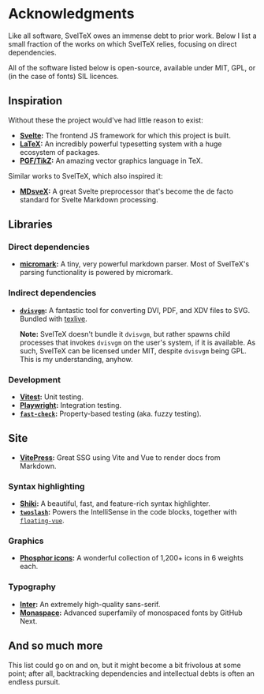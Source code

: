 
# Acknowledgments

Like all software, SvelTeX owes an immense debt to prior work. Below I list a
small fraction of the works on which SvelTeX relies, focusing on direct
dependencies.

All of the software listed below is open-source, available under MIT, GPL, or
(in the case of fonts) SIL licences.


## Inspiration

Without these the project would've had little reason to exist:

-   **[Svelte]:** The frontend JS framework for which this project is built.
-   **[LaTeX]:** An incredibly powerful typesetting system with a huge ecosystem
    of packages.
-   **[PGF/TikZ]:** An amazing vector graphics language in TeX.

Similar works to SvelTeX, which also inspired it:

-   **[MDsveX]:** A great Svelte preprocessor that's become the de facto
    standard for Svelte Markdown processing.

## Libraries

### Direct dependencies

-   **[micromark]:** A tiny, very powerful markdown parser. Most of SvelTeX's
    parsing functionality is powered by micromark.

### Indirect dependencies

-   **[`dvisvgm`]:** A fantastic tool for converting DVI, PDF, and XDV files to SVG.
    Bundled with [texlive].

    **Note:** SvelTeX doesn't bundle it `dvisvgm`, but rather spawns child processes
    that invokes `dvisvgm` on the user's system, if it is available. As such,
    SvelTeX can be licensed under MIT, despite `dvisvgm` being GPL. This is my
    understanding, anyhow.

### Development

-   **[Vitest]:** Unit testing.
-   **[Playwright]:** Integration testing.
-   **[`fast-check`]:** Property-based testing (aka. fuzzy testing).


## Site

-   **[VitePress]:** Great SSG using Vite and Vue to render docs from Markdown.

### Syntax highlighting

-   **[Shiki]:** A beautiful, fast, and feature-rich syntax highlighter.
-   **[`twoslash`]:** Powers the IntelliSense in the code blocks, together with [`floating-vue`].

### Graphics

-   **[Phosphor icons]:** A wonderful collection of 1,200+ icons in 6 weights
    each.

### Typography

-   **[Inter]:** An extremely high-quality sans-serif.
-   **[Monaspace]:** Advanced superfamily of monospaced fonts by GitHub Next.


## And so much more

This list could go on and on, but it might become a bit frivolous at some point;
after all, backtracking dependencies and intellectual debts is often an endless
pursuit.


[Svelte]: https://svelte.dev
[LaTeX]: https://www.latex-project.org
[PGF/TikZ]: https://www.ctan.org/pkg/pgf
[MDsveX]: https://mdsvex.pngwn.io/

[micromark]: https://github.com/micromark/micromark

[`dvisvgm`]: https://dvisvgm.de/
[texlive]: https://en.wikipedia.org/wiki/TeX_Live

[Vitest]: https://vitest.dev/
[Playwright]: https://playwright.dev/
[`fast-check`]: https://fast-check.dev/

[VitePress]: https://vitepress.dev/
[Shiki]: https://shiki.style/
[`twoslash`]: https://shikijs.github.io/twoslash/
[`floating-vue`]: https://floating-vue.starpad.dev/

[Phosphor icons]: https://phosphoricons.com/
[Inter]: https://rsms.me/inter/
[Monaspace]: https://monaspace.githubnext.com/
